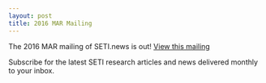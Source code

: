 ```yaml
---
layout: post
title: 2016 MAR Mailing
---
```


The 2016 MAR mailing of SETI.news is out! [View this mailing](http://us6.campaign-archive1.com/?u=d896005c207438af0297357d5&id=b14de43cde&e=f07d7280f0)

Subscribe for the latest SETI research articles and news delivered monthly to your inbox.